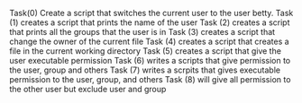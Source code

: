 Task(0) Create a script that switches the current user to the user betty.
Task (1) creates a script that prints the name of the user
Task (2) creates a script that prints all the groups that the user is in
Task (3) creates a script that change the owner of the current file
Task (4) creates a script that creates a file in the current working directory
Task (5) creates a script that give the user executable permission
Task (6) writes a scripts that give permission to the user, group and others
Task (7) writes a scrpits that gives executable permission to the user, group, and others
Task (8) will give all permission to the other user but exclude user and group
